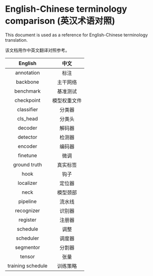 # English-Chinese terminology comparison (英汉术语对照)

This document is used as a reference for English-Chinese terminology translation.

该文档用作中英文翻译对照参考。

|      English      |   中文   |
| :---------------: | :----: |
|    annotation     |   标注   |
|     backbone      |  主干网络  |
|     benchmark     |  基准测试  |
|    checkpoint     | 模型权重文件 |
|    classifier     |  分类器   |
|     cls_head      |  分类头   |
|      decoder      |  解码器   |
|     detector      |  检测器   |
|      encoder      |  编码器   |
|     finetune      |   微调   |
|   ground truth    |  真实标签  |
|       hook        |   钩子   |
|     localizer     |  定位器   |
|       neck        |  模型颈部  |
|     pipeline      |  流水线   |
|    recognizer     |  识别器   |
|     register      |  注册器   |
|     schedule      |   调整   |
|     scheduler     |  调度器   |
|     segmentor     |  分割器   |
|      tensor       |   张量   |
| training schedule |  训练策略  |
